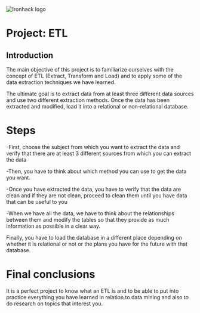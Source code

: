 ![Ironhack logo](https://i.imgur.com/1QgrNNw.png)

# Project: ETL 

## Introduction

The main objective of this project is to familiarize ourselves with the concept of ETL (Extract, Transform and Load) and to apply some of the data extraction techniques we have learned. 

The ultimate goal is to extract data from at least three different data sources and use two different extraction methods. Once the data has been extracted and modified, load it into a relational or non-relational database. 

# Steps

-First, choose the subject from which you want to extract the data and verify that there are at least 3 different sources from which you can extract the data  

-Then, you have to think about which method you can use to get the data you want.  

-Once you have extracted the data, you have to verify that the data are clean and if they are not clean, proceed to clean them until you have data that can be useful to you 

-When we have all the data, we have to think about the relationships between them and modify the tables so that they provide as much information as possible in a clear way.    

Finally, you have to load the database in a different place depending on whether it is relational or not or the plans you have for the future with that database.  

# Final conclusions 

It is a perfect project to know what an ETL is and to be able to put into practice everything you have learned in relation to data mining and also to do research on topics that interest you. 